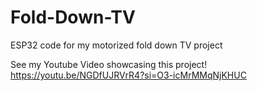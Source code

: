 # Fold-Down-TV
ESP32 code for my motorized fold down TV project

See my Youtube Video showcasing this project!
https://youtu.be/NGDfUJRVrR4?si=O3-icMrMMqNjKHUC
